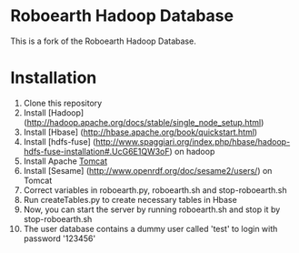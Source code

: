 Roboearth Hadoop Database
===========

This is a fork of the Roboearth Hadoop Database.

Installation
===========
1. Clone this repository
2. Install [Hadoop] (http://hadoop.apache.org/docs/stable/single_node_setup.html) 
3. Install [Hbase] (http://hbase.apache.org/book/quickstart.html)
4. Install [hdfs-fuse] (http://www.spaggiari.org/index.php/hbase/hadoop-hdfs-fuse-installation#.UcG6E1QW3oF) on hadoop
5. Install Apache [Tomcat]( http://tomcat.apache.org/tomcat-7.0-doc/setup.html)
6. Install [Sesame] (http://www.openrdf.org/doc/sesame2/users/) on Tomcat 
7. Correct variables in roboearth.py, roboearth.sh and stop-roboearth.sh
8. Run createTables.py to create necessary tables in Hbase
9. Now, you can start the server by running roboearth.sh and stop it by stop-roboearth.sh 
10. The user database contains a dummy user called 'test' to login with password '123456'
